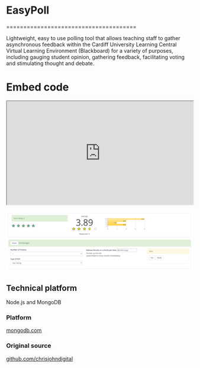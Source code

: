 # EasyPoll
======================================

Lightweight, easy to use polling tool that allows teaching staff to gather asynchronous feedback within the Cardiff University Learning Central Virtual Learning Environment (Blackboard) for a variety of purposes, including gauging student opinion, gathering feedback, facilitating voting and stimulating thought and debate.

# Embed code

<iframe width="100%" height="280" src="https://example.com/?poll=uniquepollid"></iframe>

![Image representing EasyPoll](public/images/easypoll.png?raw=true "Image representing EasyPoll")

## Technical platform

Node.js and MongoDB

### Platform

[mongodb.com](https://www.mongodb.com/)

### Original source

[github.com/chrisjohndigital](https://github.com/chrisjohndigital/EasyPoll)